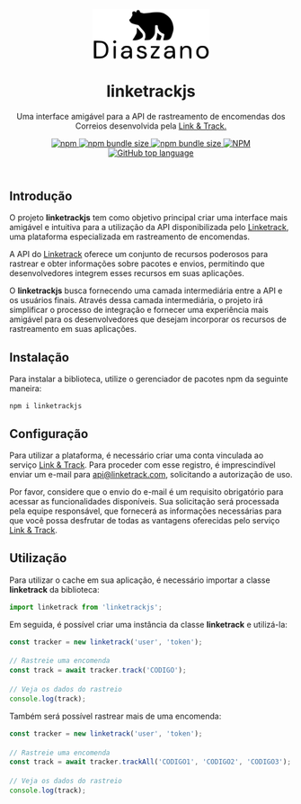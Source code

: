 <header>
<div align="center">

<a href="https://github.com/Diaszano">
    <img src="docs/assets/logo.svg" alt="logo" height="90" align="center">
</a>

<h1 align="center">linketrackjs</h1>

<p>Uma interface amigável para a API de rastreamento de encomendas dos Correios desenvolvida pela <a href="https://linketrack.com/">Link & Track.</a></p>

<a href="https://www.npmjs.com/package/linketrackjs">
    <img alt="npm" src="https://img.shields.io/npm/v/linketrackjs?color=orange">
</a>

<a href="https://www.npmjs.com/package/linketrackjs">
    <img alt="npm bundle size" src="https://img.shields.io/bundlephobia/min/linketrackjs?color=orange">
    <img alt="npm bundle size" src="https://img.shields.io/bundlephobia/minzip/linketrackjs?color=orange">
</a>

<a href="https://github.com/Diaszano/linketrackjs">
    <img alt="NPM" src="https://img.shields.io/npm/l/linketrackjs?color=orange">
</a>

<a href="https://github.com/Diaszano/linketrackjs">
    <img alt="GitHub top language" src="https://img.shields.io/github/languages/top/diaszano/linketrackjs?color=orange">
</a>

</div>
</header>

## Introdução

O projeto **linketrackjs** tem como objetivo principal criar uma interface mais amigável e intuitiva para a
utilização da API disponibilizada pelo [Linketrack](https://linketrack.com/), uma plataforma especializada em
rastreamento de encomendas.

A API do [Linketrack](https://linketrack.com/) oferece um conjunto de recursos poderosos para rastrear e obter
informações sobre pacotes e envios, permitindo que desenvolvedores integrem esses recursos em suas aplicações.

O **linketrackjs** busca fornecendo uma camada intermediária entre a API e os usuários finais.
Através dessa camada intermediária, o projeto irá simplificar o processo de integração e fornecer uma experiência mais
amigável para os desenvolvedores que desejam incorporar os recursos de rastreamento em suas aplicações.

## Instalação

Para instalar a biblioteca, utilize o gerenciador de pacotes npm da seguinte maneira:

```shell
npm i linketrackjs
```

## Configuração

Para utilizar a plataforma, é necessário criar uma conta vinculada ao serviço [Link & Track](https://linketrack.com/).
Para proceder com esse registro, é imprescindível enviar um e-mail para [api@linketrack.com](mailto:api@linketrack.com),
solicitando a autorização de uso.

Por favor, considere que o envio do e-mail é um requisito obrigatório para acessar as funcionalidades disponíveis. Sua
solicitação será processada pela equipe responsável, que fornecerá as informações necessárias para que você possa
desfrutar de todas as vantagens oferecidas pelo serviço [Link & Track](https://linketrack.com/).

## Utilização

Para utilizar o cache em sua aplicação, é necessário importar a classe **linketrack** da biblioteca:

```typescript
import linketrack from 'linketrackjs';
```

Em seguida, é possível criar uma instância da classe **linketrack** e utilizá-la:

```typescript
const tracker = new linketrack('user', 'token');

// Rastreie uma encomenda
const track = await tracker.track('CODIGO');

// Veja os dados do rastreio
console.log(track);
```

Também será possível rastrear mais de uma encomenda:

```typescript
const tracker = new linketrack('user', 'token');

// Rastreie uma encomenda
const track = await tracker.trackAll('CODIGO1', 'CODIGO2', 'CODIGO3');

// Veja os dados do rastreio
console.log(track);
```
